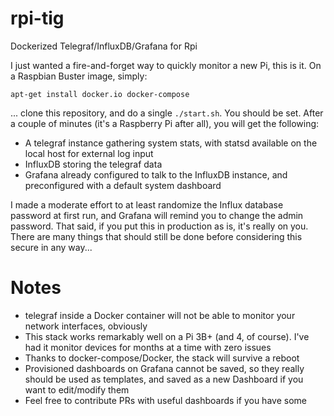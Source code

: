 # rpi-tig
Dockerized Telegraf/InfluxDB/Grafana for Rpi

I just wanted a fire-and-forget way to quickly monitor a new Pi, this is it. On a Raspbian Buster image, simply:

```
apt-get install docker.io docker-compose
```

... clone this repository, and do a single `./start.sh`. You should be set. After a couple of minutes (it's a Raspberry Pi after all), you will get the following:

- A telegraf instance gathering system stats, with statsd available on the local host for external log input
- InfluxDB storing the telegraf data
- Grafana already configured to talk to the InfluxDB instance, and preconfigured with a default system dashboard

I made a moderate effort to at least randomize the Influx database password at first run, and Grafana will remind you to change the admin password. That said, if you put this in production as is, it's really on you. There are many things that should still be done before considering this secure in any way...

# Notes

- telegraf inside a Docker container will not be able to monitor your network interfaces, obviously
- This stack works remarkably well on a Pi 3B+ (and 4, of course). I've had it monitor devices for months at a time with zero issues
- Thanks to docker-compose/Docker, the stack will survive a reboot
- Provisioned dashboards on Grafana cannot be saved, so they really should be used as templates, and saved as a new Dashboard if you want to edit/modify them
- Feel free to contribute PRs with useful dashboards if you have some
